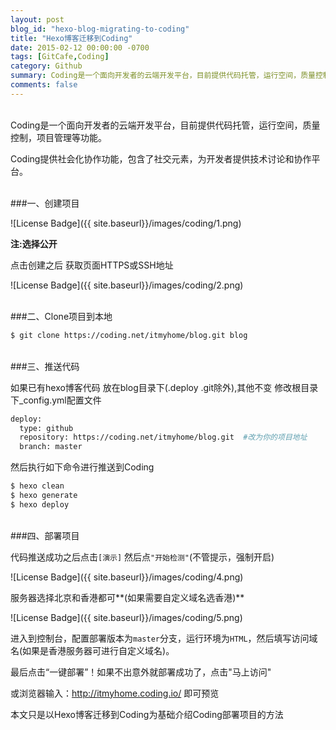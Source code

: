 ```yaml
---
layout: post
blog_id: "hexo-blog-migrating-to-coding"
title: "Hexo博客迁移到Coding"
date: 2015-02-12 00:00:00 -0700
tags: [GitCafe,Coding]
category: Github
summary: Coding是一个面向开发者的云端开发平台，目前提供代码托管，运行空间，质量控制，项目管理等功能。Coding提供社会化协作功能，包含了社交元素，为开发者提供技术讨论和协作平台。
comments: false
---
```

</br>
Coding是一个面向开发者的云端开发平台，目前提供代码托管，运行空间，质量控制，项目管理等功能。

Coding提供社会化协作功能，包含了社交元素，为开发者提供技术讨论和协作平台。

</br>
###一、创建项目

![License Badge]({{ site.baseurl}}/images/coding/1.png)

**注:选择公开**

点击创建之后 获取页面HTTPS或SSH地址

![License Badge]({{ site.baseurl}}/images/coding/2.png)

</br>
###二、Clone项目到本地

```bash
$ git clone https://coding.net/itmyhome/blog.git blog
```

</br>
###三、推送代码

如果已有hexo博客代码 放在blog目录下(.deploy .git除外),其他不变 修改根目录下_config.yml配置文件

```bash
deploy:
  type: github
  repository: https://coding.net/itmyhome/blog.git  #改为你的项目地址
  branch: master
```
  
然后执行如下命令进行推送到Coding

```bash
$ hexo clean
$ hexo generate
$ hexo deploy
```

</br>
###四、部署项目

代码推送成功之后点击`[演示]` 然后点`"开始检测"`(不管提示，强制开启)

![License Badge]({{ site.baseurl}}/images/coding/4.png)

服务器选择北京和香港都可**(如果需要自定义域名选香港)**

![License Badge]({{ site.baseurl}}/images/coding/5.png)

进入到控制台，配置部署版本为`master`分支，运行环境为`HTML`，然后填写访问域名(如果是香港服务器可进行自定义域名)。

最后点击“一键部署”！如果不出意外就部署成功了，点击"马上访问"

或浏览器输入：http://itmyhome.coding.io/  即可预览

本文只是以Hexo博客迁移到Coding为基础介绍Coding部署项目的方法

</br>
